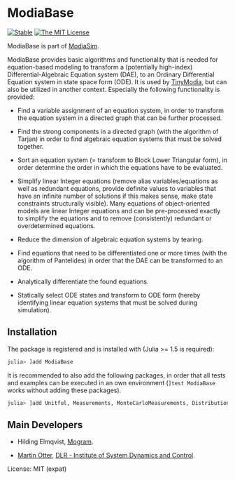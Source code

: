 # ModiaBase

[![Stable](https://img.shields.io/badge/docs-stable-blue.svg)](https://modiasim.github.io/ModiaBase.jl/stable/)
[![The MIT License](https://img.shields.io/badge/license-MIT-brightgreen.svg?style=flat-square)](https://github.com/ModiaSim/ModiaBase.jl/blob/master/LICENSE.md)

ModiaBase is part of [ModiaSim](https://modiasim.github.io/docs/). 

ModiaBase provides basic algorithms and functionality that is needed for
equation-based modeling to transform a (potentially high-index) Differential-Algebraic Equation system (DAE),
to an Ordinary Differential Equation system in state space form (ODE).
It is used by [TinyModia](https://github.com/ModiaSim/TinyModia.jl),
but can also be utilized in another context. Especially the following functionality is provided:

- Find a variable assignment of an equation system, in order
  to transform the equation system in a directed graph that can be further
  processed.

- Find the strong components in a directed graph (with the algorithm of Tarjan)
  in order to find algebraic equation systems that must be solved together.

- Sort an equation system (= transform to Block Lower Triangular form), in order
  determine the order in which the equations have to be evaluated.

- Simplify linear Integer equations (remove alias variables/equations as well as redundant equations,
  provide definite values to variables that have an infinite number of solutions if this makes sense,
  make state constraints structurally visible).
  Many equations of object-oriented models are linear Integer equations and can be pre-processed
  exactly to simplify the equations and to remove (consistently) redundant or
  overdetermined equations.
  
- Reduce the dimension of algebraic equation systems by tearing.

- Find equations that need to be differentiated one or more times (with the algorithm of Pantelides)
  in order that the DAE can be transformed to an ODE.
  
- Analytically differentiate the found equations.

- Statically select ODE states and transform to ODE form
  (hereby identifying linear equation systems that must be solved during simulation).
  

## Installation
 
The package is registered and is installed with (Julia >= 1.5 is required):

```julia
julia> ]add ModiaBase
```

It is recommended to also add the following packages, in order that all tests and examples can be executed in an own environment (`]test ModiaBase` works without adding these packages).

```julia
julia> ]add Unitful, Measurements, MonteCarloMeasurements, Distributions
```


## Main Developers

- Hilding Elmqvist, [Mogram](http://www.mogram.net/).

- [Martin Otter](https://rmc.dlr.de/sr/en/staff/martin.otter/),
  [DLR - Institute of System Dynamics and Control](https://www.dlr.de/sr/en).

License: MIT (expat)
